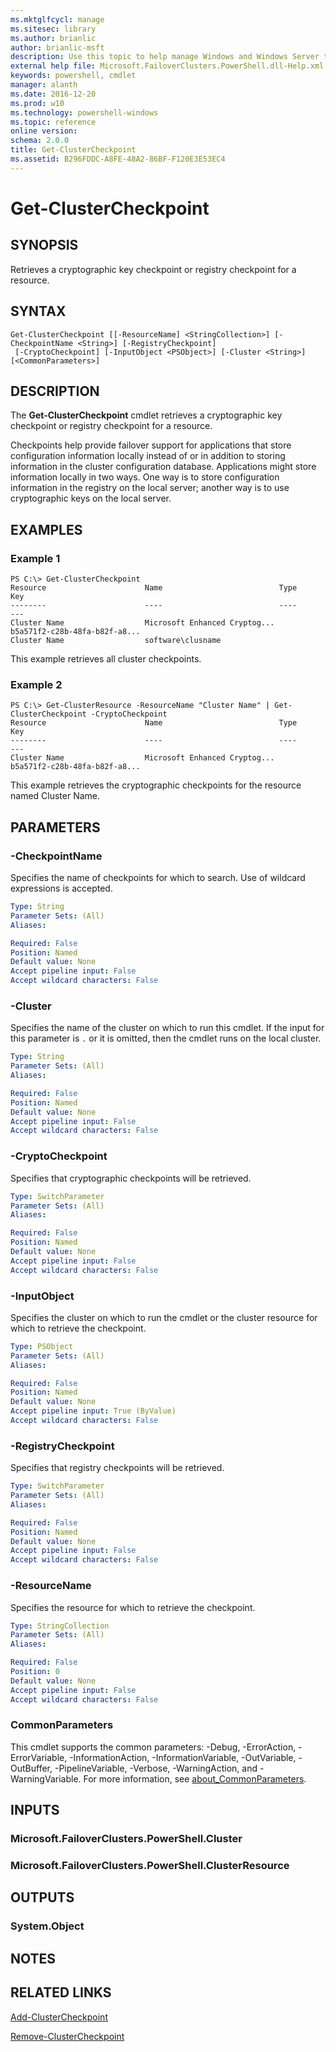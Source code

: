 ```yaml
---
ms.mktglfcycl: manage
ms.sitesec: library
ms.author: brianlic
author: brianlic-msft
description: Use this topic to help manage Windows and Windows Server technologies with Windows PowerShell.
external help file: Microsoft.FailoverClusters.PowerShell.dll-Help.xml
keywords: powershell, cmdlet
manager: alanth
ms.date: 2016-12-20
ms.prod: w10
ms.technology: powershell-windows
ms.topic: reference
online version: 
schema: 2.0.0
title: Get-ClusterCheckpoint
ms.assetid: B296FDDC-A8FE-48A2-86BF-F120E3E53EC4
---
```


# Get-ClusterCheckpoint

## SYNOPSIS
Retrieves a cryptographic key checkpoint or registry checkpoint for a resource.

## SYNTAX

```
Get-ClusterCheckpoint [[-ResourceName] <StringCollection>] [-CheckpointName <String>] [-RegistryCheckpoint]
 [-CryptoCheckpoint] [-InputObject <PSObject>] [-Cluster <String>] [<CommonParameters>]
```

## DESCRIPTION
The **Get-ClusterCheckpoint** cmdlet retrieves a cryptographic key checkpoint or registry checkpoint for a resource.

Checkpoints help provide failover support for applications that store configuration information locally instead of or in addition to storing information in the cluster configuration database.
Applications might store information locally in two ways.
One way is to store configuration information in the registry on the local server; another way is to use cryptographic keys on the local server.

## EXAMPLES

### Example 1
```
PS C:\> Get-ClusterCheckpoint
Resource                      Name                          Type                          Key 
--------                      ----                          ----                          --- 
Cluster Name                  Microsoft Enhanced Cryptog...                               b5a571f2-c28b-48fa-b82f-a8... 
Cluster Name                  software\clusname
```

This example retrieves all cluster checkpoints.

### Example 2
```
PS C:\> Get-ClusterResource -ResourceName "Cluster Name" | Get-ClusterCheckpoint -CryptoCheckpoint
Resource                      Name                          Type                          Key 
--------                      ----                          ----                          --- 
Cluster Name                  Microsoft Enhanced Cryptog...                               b5a571f2-c28b-48fa-b82f-a8...
```

This example retrieves the cryptographic checkpoints for the resource named Cluster Name.

## PARAMETERS

### -CheckpointName
Specifies the name of checkpoints for which to search.
Use of wildcard expressions is accepted.

```yaml
Type: String
Parameter Sets: (All)
Aliases: 

Required: False
Position: Named
Default value: None
Accept pipeline input: False
Accept wildcard characters: False
```

### -Cluster
Specifies the name of the cluster on which to run this cmdlet.
If the input for this parameter is `.` or it is omitted, then the cmdlet runs on the local cluster.

```yaml
Type: String
Parameter Sets: (All)
Aliases: 

Required: False
Position: Named
Default value: None
Accept pipeline input: False
Accept wildcard characters: False
```

### -CryptoCheckpoint
Specifies that cryptographic checkpoints will be retrieved.

```yaml
Type: SwitchParameter
Parameter Sets: (All)
Aliases: 

Required: False
Position: Named
Default value: None
Accept pipeline input: False
Accept wildcard characters: False
```

### -InputObject
Specifies the cluster on which to run the cmdlet or the cluster resource for which to retrieve the checkpoint.

```yaml
Type: PSObject
Parameter Sets: (All)
Aliases: 

Required: False
Position: Named
Default value: None
Accept pipeline input: True (ByValue)
Accept wildcard characters: False
```

### -RegistryCheckpoint
Specifies that registry checkpoints will be retrieved.

```yaml
Type: SwitchParameter
Parameter Sets: (All)
Aliases: 

Required: False
Position: Named
Default value: None
Accept pipeline input: False
Accept wildcard characters: False
```

### -ResourceName
Specifies the resource for which to retrieve the checkpoint.

```yaml
Type: StringCollection
Parameter Sets: (All)
Aliases: 

Required: False
Position: 0
Default value: None
Accept pipeline input: False
Accept wildcard characters: False
```

### CommonParameters
This cmdlet supports the common parameters: -Debug, -ErrorAction, -ErrorVariable, -InformationAction, -InformationVariable, -OutVariable, -OutBuffer, -PipelineVariable, -Verbose, -WarningAction, and -WarningVariable. For more information, see [about_CommonParameters](http://go.microsoft.com/fwlink/?LinkID=113216).

## INPUTS

### Microsoft.FailoverClusters.PowerShell.Cluster

### Microsoft.FailoverClusters.PowerShell.ClusterResource

## OUTPUTS

### System.Object

## NOTES

## RELATED LINKS

[Add-ClusterCheckpoint](./Add-ClusterCheckpoint.md)

[Remove-ClusterCheckpoint](./Remove-ClusterCheckpoint.md)


